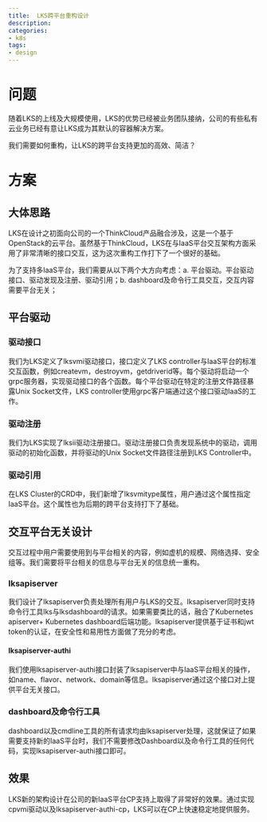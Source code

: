 ```yaml
---
title:  LKS跨平台重构设计
description: 
categories:
- k8s
tags:
- design
---
```


# 问题
随着LKS的上线及大规模使用，LKS的优势已经被业务团队接纳，公司的有些私有云业务已经有意让LKS成为其默认的容器解决方案。

我们需要如何重构，让LKS的跨平台支持更加的高效、简洁？

# 方案
## 大体思路
LKS在设计之初面向公司的一个ThinkCloud产品融合涉及，这是一个基于OpenStack的云平台。虽然基于ThinkCloud，LKS在与IaaS平台交互架构方面采用了非常清晰的接口交互，这为这次重构工作打下了一个很好的基础。

为了支持多IaaS平台，我们需要从以下两个大方向考虑：a. 平台驱动。平台驱动接口、驱动发现及注册、驱动引用；b. dashboard及命令行工具交互，交互内容需要平台无关；

## 平台驱动
### 驱动接口
我们为LKS定义了lksvmi驱动接口，接口定义了LKS controller与IaaS平台的标准交互函数，例如createvm，destroyvm，getdriverid等。每个驱动将启动一个grpc服务器，实现驱动接口的各个函数。每个平台驱动在特定的注册文件路径暴露Unix Socket文件，LKS controller使用grpc客户端通过这个接口驱动IaaS的工作。

### 驱动注册
我们为LKS实现了lksii驱动注册接口。驱动注册接口负责发现系统中的驱动，调用驱动的初始化函数，并将驱动的Unix Socket文件路径注册到LKS Controller中。

### 驱动引用
在LKS Cluster的CRD中，我们新增了lksvmitype属性，用户通过这个属性指定IaaS平台。这个属性也为后期的跨平台支持打下了基础。

## 交互平台无关设计
交互过程中用户需要使用到与平台相关的内容，例如虚机的规模、网络选择、安全组等。我们需要将平台相关的信息与平台无关的信息统一重构。

### lksapiserver
我们设计了lksapiserver负责处理所有用户与LKS的交互。lksapiserver同时支持命令行工具lks与lksdashboard的请求。如果需要类比的话，融合了Kubernetes apiserver+ Kubernetes dashboard后端功能。lksapiserver提供基于证书和jwt token的认证，在安全性和易用性方面做了充分的考虑。

#### lksapiserver-authi
我们使用lksapiserver-authi接口封装了lksapiserver中与IaaS平台相关的操作，如name、flavor、network、domain等信息。lksapiserver通过这个接口对上提供平台无关接口。

### dashboard及命令行工具
dashboard以及cmdline工具的所有请求均由lksapiserver处理，这就保证了如果需要支持新的IaaS平台时，我们不需要修改Dashboard以及命令行工具的任何代码，实现lksapiserver-authi接口即可。

## 效果
LKS新的架构设计在公司的新IaaS平台CP支持上取得了非常好的效果。通过实现cpvmi驱动以及lksapiserver-authi-cp，LKS可以在CP上快速稳定地提供服务。